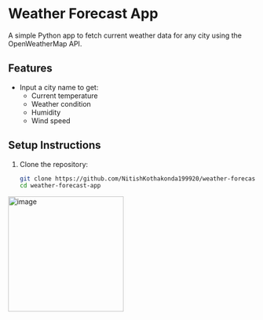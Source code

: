 
# Weather Forecast App

A simple Python app to fetch current weather data for any city using the OpenWeatherMap API.

## Features
- Input a city name to get:
  - Current temperature
  - Weather condition
  - Humidity
  - Wind speed

## Setup Instructions
1. Clone the repository:
   ```bash
   git clone https://github.com/NitishKothakonda199920/weather-forecast-new.git
   cd weather-forecast-app
<img width="235" alt="image" src="https://github.com/user-attachments/assets/7aaf9805-81aa-44a5-829d-b65e24904115" />
